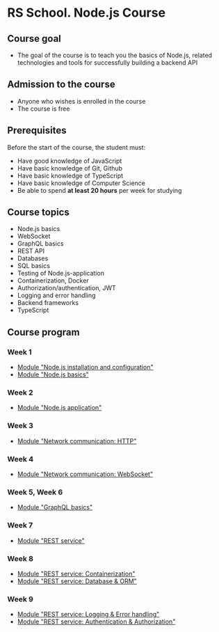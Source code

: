 # RS School. Node.js Course

## Course goal

- The goal of the course is to teach you the basics of Node.js, related technologies and tools for successfully building a backend API

## Admission to the course

- Anyone who wishes is enrolled in the course
- The course is free

## Prerequisites

Before the start of the course, the student must:  
- Have good knowledge of JavaScript
- Have basic knowledge of Git, Github
- Have basic knowledge of TypeScript
- Have basic knowledge of Computer Science
- Be able to spend **at least 20 hours** per week for studying

## Course topics

- Node.js basics
- WebSocket
- GraphQL basics
- REST API
- Databases
- SQL basics
- Testing of Node.js-application
- Containerization, Docker
- Authorization/authentication, JWT
- Logging and error handling
- Backend frameworks
- TypeScript

## Course program

### Week 1
- [Module "Node.js installation and configuration"](https://github.com/rolling-scopes-school/tasks/blob/master/node/modules/nodejs-installation/README.md)
- [Module "Node.js basics"](https://github.com/rolling-scopes-school/tasks/blob/master/node/modules/nodejs-basics/README.md)

### Week 2
- [Module "Node.js application"](https://github.com/rolling-scopes-school/tasks/blob/master/node/modules/nodejs-application/README.md)

### Week 3
- [Module "Network communication: HTTP"](https://github.com/rolling-scopes-school/tasks/blob/master/node/modules/crud-api/README.md)

### Week 4
- [Module "Network communication: WebSocket"](https://github.com/rolling-scopes-school/tasks/blob/master/node/modules/websocket/README.md)

### Week 5, Week 6

- [Module "GraphQL basics"](https://github.com/rolling-scopes-school/tasks/blob/master/node/modules/graphql/README.md)

### Week 7
- [Module "REST service"](https://github.com/rolling-scopes-school/tasks/blob/master/node/modules/rest/rest/README.md)

### Week 8
- [Module "REST service: Containerization"](https://github.com/rolling-scopes-school/tasks/blob/master/node/modules/rest/containerization/README.md)
- [Module "REST service: Database & ORM"](https://github.com/rolling-scopes-school/tasks/blob/master/node/modules/rest/database-orm/README.md)

### Week 9
- [Module "REST service: Logging & Error handling"](https://github.com/rolling-scopes-school/tasks/blob/master/node/modules/rest/logging-error-handling/README.md)
- [Module "REST service: Authentication & Authorization"](https://github.com/rolling-scopes-school/tasks/blob/master/node/modules/rest/authentication-jwt/README.md)
